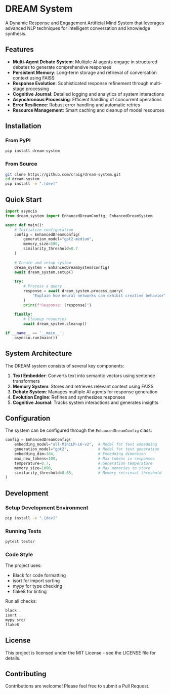 # DREAM System

A Dynamic Response and Engagement Artificial Mind System that leverages advanced NLP techniques for intelligent conversation and knowledge synthesis.

## Features

- **Multi-Agent Debate System**: Multiple AI agents engage in structured debates to generate comprehensive responses
- **Persistent Memory**: Long-term storage and retrieval of conversation context using FAISS
- **Response Evolution**: Sophisticated response refinement through multi-stage processing
- **Cognitive Journal**: Detailed logging and analytics of system interactions
- **Asynchronous Processing**: Efficient handling of concurrent operations
- **Error Resilience**: Robust error handling and automatic retries
- **Resource Management**: Smart caching and cleanup of model resources

## Installation

### From PyPI

```bash
pip install dream-system
```

### From Source

```bash
git clone https://github.com/craig/dream-system.git
cd dream-system
pip install -e ".[dev]"
```

## Quick Start

```python
import asyncio
from dream_system import EnhancedDreamConfig, EnhancedDreamSystem

async def main():
    # Initialize configuration
    config = EnhancedDreamConfig(
        generation_model="gpt2-medium",
        memory_size=500,
        similarity_threshold=0.7
    )
    
    # Create and setup system
    dream_system = EnhancedDreamSystem(config)
    await dream_system.setup()
    
    try:
        # Process a query
        response = await dream_system.process_query(
            "Explain how neural networks can exhibit creative behavior"
        )
        print(f"Response: {response}")
    
    finally:
        # Cleanup resources
        await dream_system.cleanup()

if __name__ == '__main__':
    asyncio.run(main())
```

## System Architecture

The DREAM system consists of several key components:

1. **Text Embedder**: Converts text into semantic vectors using sentence transformers
2. **Memory System**: Stores and retrieves relevant context using FAISS
3. **Debate System**: Manages multiple AI agents for response generation
4. **Evolution Engine**: Refines and synthesizes responses
5. **Cognitive Journal**: Tracks system interactions and generates insights

## Configuration

The system can be configured through the `EnhancedDreamConfig` class:

```python
config = EnhancedDreamConfig(
    embedding_model="all-MiniLM-L6-v2",  # Model for text embedding
    generation_model="gpt2",             # Model for text generation
    embedding_dim=384,                   # Embedding dimension
    max_new_tokens=100,                  # Max tokens in responses
    temperature=0.7,                     # Generation temperature
    memory_size=1000,                    # Max memories to store
    similarity_threshold=0.65,           # Memory retrieval threshold
)
```

## Development

### Setup Development Environment

```bash
pip install -e ".[dev]"
```

### Running Tests

```bash
pytest tests/
```

### Code Style

The project uses:
- Black for code formatting
- isort for import sorting
- mypy for type checking
- flake8 for linting

Run all checks:

```bash
black .
isort .
mypy src/
flake8
```

## License

This project is licensed under the MIT License - see the LICENSE file for details.

## Contributing

Contributions are welcome! Please feel free to submit a Pull Request. 